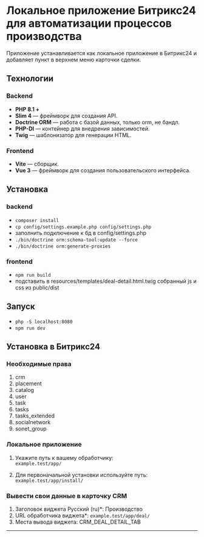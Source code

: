# Локальное приложение Битрикс24 для автоматизации процессов производства

Приложение устанавливается как локальное приложение в Битрикс24 и добавляет пункт в верхнем меню карточки сделки.

## Технологии

### Backend
- **PHP 8.1 +**
- **Slim 4** — фреймворк для создания API.
- **Doctrine ORM** — работа с базой данных, только orm, не бандл.
- **PHP-DI** — контейнер для внедрения зависимостей.
- **Twig** — шаблонизатор для генерации HTML.

### Frontend
- **Vite** — сборщик.
- **Vue 3** — фреймворк для создания пользовательского интерфейса.

## Установка

### backend
- `composer install`
- `cp config/settings.example.php config/settings.php`
- заполнить подключение к бд в config/settings.php
- `./bin/doctrine orm:schema-tool:update --force`
- `./bin/doctrine orm:generate-proxies`

### frontend
- `npm run build`
- подставить в resources/templates/deal-detail.html.twig собранный js и css из public/dist

## Запуск
- `php -S localhost:8080`
- `npm run dev`

## Установка в Битрикс24

### Необходимые права
1. crm
2. placement
3. catalog
4. user
7. task
6. tasks
6. tasks_extended
5. socialnetwork
8. sonet_group

### Локальное приложение
1. Укажите путь к вашему обработчику:  
   `example.test/app/`

2. Для первоначальной установки используйте путь:  
   `example.test/app/install/`

### Вывести свои данные в карточку CRM
1. Заголовок виджета Русский (ru)*: 
    Производство
2. URL обработчика виджета*:
    `example.test/app/deal/`
3. Места вывода виджета:
    CRM_DEAL_DETAIL_TAB
---
